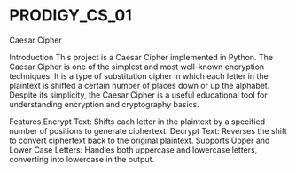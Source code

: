 # PRODIGY_CS_01
Caesar Cipher


Introduction
This project is a Caesar Cipher implemented in Python. The Caesar Cipher is one of the simplest and most well-known encryption techniques. 
It is a type of substitution cipher in which each letter in the plaintext is shifted a certain number of places down or up the alphabet. 
Despite its simplicity, the Caesar Cipher is a useful educational tool for understanding encryption and cryptography basics.

Features
Encrypt Text: Shifts each letter in the plaintext by a specified number of positions to generate ciphertext.
Decrypt Text: Reverses the shift to convert ciphertext back to the original plaintext.
Supports Upper and Lower Case Letters: Handles both uppercase and lowercase letters, converting into lowercase in the output.
